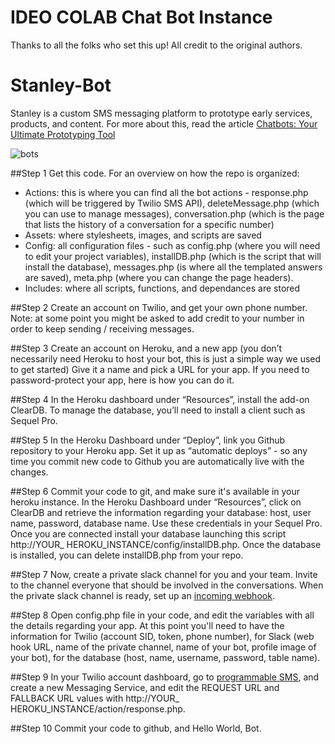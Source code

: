 # IDEO COLAB Chat Bot Instance
Thanks to all the folks who set this up! All credit to the original authors.


# Stanley-Bot
Stanley is a custom SMS messaging platform to prototype early services, products, and content.
For more about this, read the article
[Chatbots: Your Ultimate Prototyping Tool](https://medium.com/@ideo/chatbots-ultimate-prototyping-tool-e4e2831967f3)

![bots](https://cdn-images-1.medium.com/max/2000/1*B95neDsqeB7pJ9XXGhsRNg.jpeg)

##Step 1
Get this code. For an overview on how the repo is organized:
* Actions: this is where you can find all the bot actions - response.php (which will be triggered by Twilio SMS API), deleteMessage.php (which you can use to manage messages), conversation.php (which is the page that lists the history of a conversation for a specific number)
* Assets: where stylesheets, images, and scripts are saved
* Config: all configuration files - such as config.php (where you will need to edit your project variables), installDB.php (which is the script that will install the database), messages.php (is where all the templated answers are saved), meta.php (where you can change the page headers).
* Includes: where all scripts, functions, and dependances are stored


##Step 2
Create an account on Twilio, and get your own phone number. Note: at some point you might be asked to add credit to your number in order to keep sending / receiving messages.

##Step 3
Create an account on Heroku, and a new app (you don’t necessarily need Heroku to host your bot, this is just a simple way we used to get started) Give it a name and pick a URL for your app. If you need to password-protect your app, here is how you can do it.

##Step 4
In the Heroku dashboard under “Resources”, install the add-on ClearDB. To manage the database, you’ll need to install a client such as Sequel Pro.

##Step 5
In the Heroku Dashboard under “Deploy”, link you Github repository to your Heroku app. Set it up as “automatic deploys” - so any time you commit new code to Github you are automatically live with the changes.

##Step 6
Commit your code to git, and make sure it's available in your heroku instance.
In the Heroku Dashboard under “Resources”, click on ClearDB and retrieve the information regarding your database: host, user name, password, database name. Use these credentials in your Sequel Pro. Once you are connected install your database launching this script http://YOUR_ HEROKU_INSTANCE/config/installDB.php. Once the database is installed, you can delete installDB.php from your repo.

##Step 7
Now, create a private slack channel for you and your team. Invite to the channel everyone that should be involved in the conversations. When the private slack channel is ready, set up an [incoming webhook](https://api.slack.com/incoming-webhooks).

##Step 8
Open config.php file in your code, and edit the variables with all the details regarding your app. At this point you'll need to have the information for Twilio (account SID, token, phone number), for Slack (web hook URL, name of the private channel, name of your bot, profile image of your bot), for the database (host, name, username, password, table name).

##Step 9
In your Twilio account dashboard, go to [programmable SMS](https://www.twilio.com/console/sms/dashboard), and create a new Messaging Service, and edit the REQUEST URL and FALLBACK URL values with http://YOUR_ HEROKU_INSTANCE/action/response.php.

##Step 10
Commit your code to github, and Hello World, Bot.
